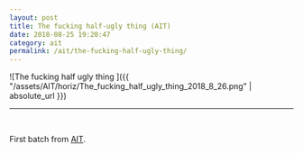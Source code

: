 ```yaml
---
layout: post
title: The fucking half-ugly thing (AIT)
date: 2018-08-25 19:20:47
category: ait
permalink: /ait/the-fucking-half-ugly-thing/ 
---
```


![The fucking half ugly thing ]({{ "/assets/AIT/horiz/The_fucking_half_ugly_thing_2018_8_26.png" | absolute_url }})

---

&nbsp;
&nbsp;


First batch from [AIT](https://github.com/jchwenger/AIT).
